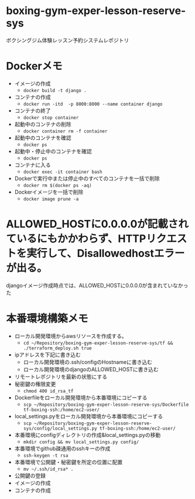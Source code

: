 # boxing-gym-exper-lesson-reserve-sys
ボクシングジム体験レッスン予約システムレポジトリ

# Dockerメモ
- イメージの作成
  - `docker build -t django .`
- コンテナの作成
  - `docker run -itd  -p 8000:8000 --name container django`
- コンテナの終了
  - `docker stop container`
- 起動中のコンテナの削除
  - `docker container rm -f container`
- 起動中のコンテナを確認
  - `docker ps`
- 起動中・停止中のコンテナを確認
  - `docker ps`
- コンテナに入る
  - `docker exec -it container bash`
- Dockerで実行中または停止中のすべてのコンテナを一括で削除
  - `docker rm $(docker ps -aq)`
- Dockerイメージを一括で削除
  - `docker image prune -a`

# ALLOWED_HOSTに0.0.0.0が記載されているにもかかわらず、HTTPリクエストを実行して、Disallowedhostエラーが出る。
djangoイメージ作成時点では、ALLOWED_HOSTに0.0.0.0が含まれていなかった

# 本番環境構築メモ
- ローカル開発環境からawsリソースを作成する。
  - `cd ~/Repository/boxing-gym-exper-lesson-reserve-sys/tf && ./terraform_deploy.sh true`
- ipアドレスを下記に書き込む
  - ローカル開発環境の.ssh/configのHostnameに書き込む
  - ローカル開発環境のdjangoのALLOWED_HOSTに書き込む
- リモートレポジトリを最新の状態にする
- 秘密鍵の権限変更
  - `chmod 400 id_rsa_tf`
- Dockerfileをローカル開発環境から本番環境にコピーする
  - `scp ~/Repository/boxing-gym-exper-lesson-reserve-sys/Dockerfile tf-boxing-ssh:/home/ec2-user/`
- local_settings.pyをローカル開発環境から本番環境にコピーする
  - `scp ~/Repository/boxing-gym-exper-lesson-reserve-sys/config/local_settings.py tf-boxing-ssh:/home/ec2-user/`
- 本番環境にconfigディレクトリの作成&local_settings.pyの移動
  - `mkdir config && mv local_settings.py config/`
- 本番環境でgithub疎通用のsshキーの作成
  - `ssh-keygen -t rsa`
- 本番環境で公開鍵・秘密鍵を所定の位置に配置
  - `mv ~/.ssh/id_rsa* .`
- 公開鍵の登録
- イメージの作成
- コンテナの作成

